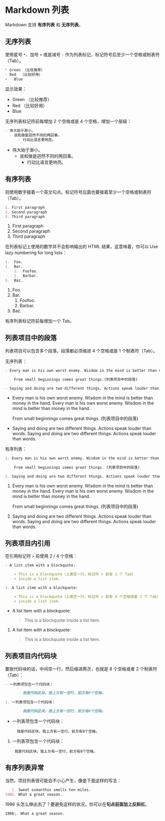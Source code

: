 # Markdown 列表

Markdown 支持 **有序列表** 和 **无序列表**。<br>

## 无序列表

使用星号 `*`、加号 `+` 或是减号 `-` 作为列表标记，标记符号后至少一个空格或制表符（Tab）。

```markdown
* Green （比较推荐）
- Red  （比较好用）
+   Blue
```

显示效果：

- Green （比较推荐）
- Red  （比较好用）
- Blue

无序列表标记符前每增加 2 个空格或是 4 个空格，增加一个层级：

```markdown
- 伟大始于渺小。
  - 说和做是迥然不同的两回事。
      - 行动比语言更响亮。
```

- 伟大始于渺小。
    - 说和做是迥然不同的两回事。
        - 行动比语言更响亮。

## 有序列表

则使用数字接着一个英文句点。标记符号后面也要接着至少一个空格或制表符（Tab）。

```markdown
1. First paragraph
2. Second paragraph
3. Third paragraph
```

1. First paragraph
2. Second paragraph
3. Third paragraph

在列表标记上使用的数字并不会影响输出的 HTML 结果，这意味着，你可以 Use lazy numbering for long lists：

```markdown
1.  Foo.
1.  Bar.
    1.  Foofoo.
    1.  Barbar.
1.  Baz.
```

1. Foo.
1. Bar.
    1. Foofoo.
    1. Barbar.
1. Baz.

有序列表标记符前每增加一个 Tab。

## 列表项目中的段落

列表项目可以包含多个段落，段落都必须缩进 4 个空格或是 1 个制表符（Tab）。

无序列表：

```markdown
- Every man is his own worst enemy. Wisdom in the mind is better than money in the hand. Every man is his own worst enemy. Wisdom in the mind is better than money in the hand.
    
    From small beginnings comes great things.(列表项目中的段落)

- Saying and doing are two different things. Actions speak louder than words. Saying and doing are two different things. Actions speak louder than words. 
```

- Every man is his own worst enemy. Wisdom in the mind is better than money in the hand. Every man is his own worst enemy. Wisdom in the mind is better than money in the hand.
  
    From small beginnings comes great things. (列表项目中的段落)

- Saying and doing are two different things. Actions speak louder than words. Saying and doing are two different things. Actions speak louder than words.

有序列表：

```markdown
1. Every man is his own worst enemy. Wisdom in the mind is better than money in the hand. Every man is his own worst enemy. Wisdom in the mind is better than money in the hand.
    
    From small beginnings comes great things. (列表项目中的段落)

2. Saying and doing are two different things. Actions speak louder than words. Saying and doing are two different things. Actions speak louder than words. 
```

1. Every man is his own worst enemy. Wisdom in the mind is better than money in the hand. Every man is his own worst enemy. Wisdom in the mind is better than money in the hand.

    From small beginnings comes great things. (列表项目中的段落)

2. Saying and doing are two different things. Actions speak louder than words. Saying and doing are two different things. Actions speak louder than words.

## 列表项目内引用

在引用标记符 `>` 前使用 2 / 4 个空格：

```markdown
- A list item with a blockquote:

    > This is a blockquote（上面空一行，标记符 > 前有 1 个 Tab）
    > inside a list item.

1. A list item with a blockquote:

    > This is a blockquote（上面空一行，标记符 > 前有 4 个空格或者 1 个 Tab）
    > inside a list item.
```

- A list item with a blockquote:

    > This is a blockquote
    > inside a list item.

1. A list item with a blockquote:

    > This is a blockquote
    > inside a list item.

## 列表项目内代码块

要放代码块的话，中间空一行，然后缩进两次，也就是 8 个空格或者 2 个制表符（Tab）：

```markdown
- 一列表项包含一个代码块：

        我是代码区块，我上方有一空行，前方有8个空格。
        
1. 一列表项包含一个代码块：

        我是代码区块，我上方有一空行，前方有8个空格。
```

- 一列表项包含一个代码块：

        我是代码区块，我上方有一空行，前方有8个空格。

1. 一列表项包含一个代码块：

        我是代码区块，我上方有一空行，前方有8个空格。

## 有序列表异常

当然，项目列表很可能会不小心产生，像是下面这样的写法：

```markdown
   1. Sweet osmanthus smells ten miles.
1986. What a great season.
```

1986 头怎么伸出去了？要避免这样的状况，你可以在**句点前面加上反斜杠**。

```markdown
1986\. What a great season.
```
